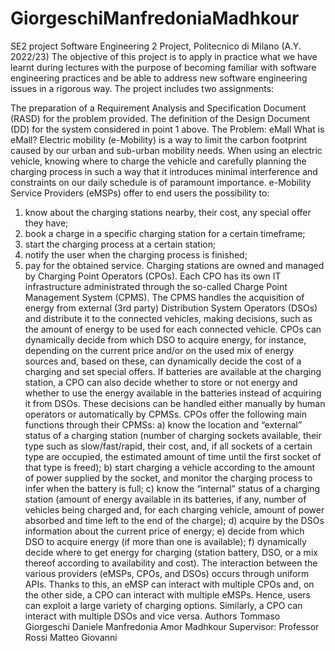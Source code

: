 # GiorgeschiManfredoniaMadhkour
SE2 project
Software Engineering 2 Project, Politecnico di Milano (A.Y. 2022/23)
The objective of this project is to apply in practice what we have learnt during lectures with the purpose of becoming familiar with software engineering practices and be able to address new software engineering issues in a rigorous way. The project includes two assignments:

The preparation of a Requirement Analysis and Specification Document (RASD) for the problem provided.
The definition of the Design Document (DD) for the system considered in point 1 above.
The Problem: eMall
What is eMall?
Electric mobility (e-Mobility) is a way to limit the carbon footprint caused by our urban and sub-urban mobility needs. When using an electric vehicle, knowing where to charge the vehicle and carefully planning the charging process in such a way that it introduces minimal interference and constraints on our daily schedule is of paramount importance.
e-Mobility Service Providers (eMSPs) offer to end users the possibility to:
1) know about the charging stations nearby, their cost, any special offer they have;
2) book a charge in a specific charging station for a certain timeframe;
3) start the charging process at a certain station;
4) notify the user when the charging process is finished;
5) pay for the obtained service.
Charging stations are owned and managed by Charging Point Operators (CPOs). Each CPO has its own
IT infrastructure administrated through the so-called Charge Point Management System (CPMS). The
CPMS handles the acquisition of energy from external (3rd party) Distribution System Operators (DSOs) and distribute it to the connected vehicles, making decisions, such as the amount of energy to be used for each connected vehicle. CPOs can dynamically decide from which DSO to acquire energy, for instance, depending on the current price and/or on the used mix of energy sources and, based on these, can dynamically decide the cost of a charging and set special offers. If batteries are available at the charging station, a CPO can also decide whether to store or not energy and whether to use the energy available in the batteries instead of acquiring it from DSOs. These decisions can be handled either manually by human operators or automatically by CPMSs.
CPOs offer the following main functions through their CPMSs:
a) know the location and “external” status of a charging station (number of charging sockets
available, their type such as slow/fast/rapid, their cost, and, if all sockets of a certain type are occupied, the estimated amount of time until the first socket of that type is freed);
b) start charging a vehicle according to the amount of power supplied by the socket, and monitor
the charging process to infer when the battery is full;
c) know the “internal” status of a charging station (amount of energy available in its batteries, if any, number of vehicles being charged and, for each charging vehicle, amount of power absorbed and time left to the end of the charge);
d) acquire by the DSOs information about the current price of energy;
e) decide from which DSO to acquire energy (if more than one is available);
f) dynamically decide where to get energy for charging (station battery, DSO, or a mix thereof
according to availability and cost).
The interaction between the various providers (eMSPs, CPOs, and DSOs) occurs through uniform APIs. Thanks to this, an eMSP can interact with multiple CPOs and, on the other side, a CPO can interact with multiple eMSPs. Hence, users can exploit a large variety of charging options. Similarly, a CPO can interact with multiple DSOs and vice versa.
Authors
Tommaso Giorgeschi
Daniele Manfredonia
Amor Madhkour 
Supervisor: Professor Rossi Matteo Giovanni
